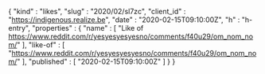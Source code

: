 {
  "kind" : "likes",
  "slug" : "2020/02/sl7zc",
  "client_id" : "https://indigenous.realize.be",
  "date" : "2020-02-15T09:10:00Z",
  "h" : "h-entry",
  "properties" : {
    "name" : [ "Like of https://www.reddit.com/r/yesyesyesyesno/comments/f40u29/om_nom_nom/" ],
    "like-of" : [ "https://www.reddit.com/r/yesyesyesyesno/comments/f40u29/om_nom_nom/" ],
    "published" : [ "2020-02-15T09:10:00Z" ]
  }
}
